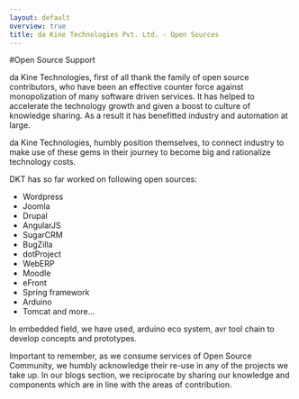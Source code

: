 ```yaml
---
layout: default
overview: true
title: da Kine Technologies Pvt. Ltd. - Open Sources
---
```


#Open Source Support

da Kine Technologies, first of all thank the family of open source contributors, who have been an effective counter force against monopolization of many software driven services. It has helped to accelerate the technology growth and given a boost to culture of knowledge sharing. As a result it has benefitted industry and automation at large.

da Kine Technologies, humbly position themselves, to connect industry to make use of these gems in their journey to become big and rationalize technology costs.

DKT has so far worked on following open sources:

* Wordpress
* Joomla
* Drupal
* AngularJS
* SugarCRM
* BugZilla
* dotProject
* WebERP
* Moodle
* eFront
* Spring framework
* Arduino
* Tomcat
and more...

In embedded field, we have used, arduino eco system, avr tool chain to develop concepts and prototypes.

Important to remember, as we consume services of Open Source Community, we humbly acknowledge their re-use in any of the projects we take up. In our blogs section, we reciprocate by sharing our knowledge and components which are in line with the areas of contribution.